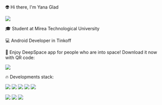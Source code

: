 👽 Hi there, I'm Yana Glad

<img src = "https://steemitimages.com/DQmYugUe1xwjHWAFiyhtLfQ84nejiopJ7YMBogoUFWbUypB/Feb_06_2018_17_01_08.0.gif?size=50x28&quality=96&sign=9b96f029c0bbc43631aac4a385a528b0&type=album"/>
 
🎓 Student at Mirea Technological University 

💻 Android Developer in Tinkoff
 
🚀 Enjoy DeepSpace app for people who are into space! 
Download it now with QR code: 

<img src = "https://sun9-15.userapi.com/impg/sVVu9D9iORgJreC_0ijIys9LA4POLy2F3wAo0Q/FXrI7YgJn40.jpg?size=180x180&quality=96&sign=9b96f029c0bbc43631aac4a385a528b0&type=album"/>
 

🔥 Developments stack: 

 
[<img src = "https://sun9-86.userapi.com/impg/51GBeFWDETjbj0ckkdN2MYs4K3wupIFRXCu9OA/xO3ssHUc7lw.jpg?size=224x109&quality=96&sign=130f2ca4c6b14b9fbbbcea6281419161&type=album"/>](https://github.com/BrightOS/DeepSpace) [<img src = "https://sun9-36.userapi.com/impg/tBTzBY90OhC-ANf1IJBHsO-zefbHcBAoyODZ5A/hY1hM59YZkU.jpg?size=209x109&quality=96&sign=853da96953bfa3dc5cf9fd95b2d4f336&type=album"/>](https://github.com/YanaGlad/KoshelOK) [<img src = "https://sun9-78.userapi.com/impg/zaQ9gXPaooRnk2LR0pRTb9mwCNTLG1JuQ1H32w/IQIo9Soqo-o.jpg?size=229x109&quality=96&sign=73d4a65d731fc3dd81aa3d531272cd14&type=album"/>](https://github.com/YanaGlad/CatUniverse) [<img src = "https://sun9-83.userapi.com/impg/TmYayDSYOk5Jg6hYnJ-A41yY5qr1B01rD27tPA/bHpTgaaiJ1E.jpg?size=224x109&quality=96&sign=af1a8bc33a18375af0d8de56423ecf83&type=album"/>](https://github.com/Giksengik/Metrix) [<img src = "https://sun9-59.userapi.com/impg/lHEzQve0h9lFkNyxwGVi7t6JR0NT-gE0-Xo7BA/RpS14LJfWHY.jpg?size=224x109&quality=96&sign=7880642fce0df92252f8bd67d2f9edca&type=album"/>](https://github.com/YanaGlad/FintechMessenger) 

[<img src = "https://img.shields.io/badge/GitLab-330F63?style=for-the-badge&logo=gitlab&logoColor=white"/>](https://gitlab.com/YanaGlad) [<img src = "https://img.shields.io/badge/вконтакте-%232E87FB.svg?&style=for-the-badge&logo=vk&logoColor=white"/>](https://vk.com/yanaglad12) [<img src = "https://img.shields.io/badge/Telegram-2CA5E0?style=for-the-badge&logo=telegram&logoColor=white"/>](https://t.me/YanaGlad121) 
 
<!--
[<img src = "https://psv4.userapi.com/c235131/u444994781/docs/d6/71b50289818c/themo.png?extra=3KoV2XjJ33yt3gGz41_wGPXQ9fgT4JFP8GngGaczhQ882EAoFIskYQTBk-G3fnidVvmXlIUbydR8T88CGtDIaY_ikDhwwwlzxbJNCRpfijwAkKMMY7TT-lgeUF7UDM3YdRubw_-6mjZpxn3dSmd54FcPjWI"/>](https://github.com/sabudilovskiy/MathUltra) 

- [Gradient Optimization](https://github.com/YanaGlad/GradientLinearRegressionOptimization) - Gradient optimization for Linear Regression
 
- [Guice Example](https://github.com/YanaGlad/GuiceExample) - A good example of using Google Guice 

- [Ivoices](https://github.com/YanaGlad/Invoices) + [Jooq Edition](https://github.com/YanaGlad/InvoicesJooq) - An example of creating application using Postgresql, creating unit test + Jooq library

- [GladPainttool](https://github.com/YanaGlad/GladPainttool) - Simple desktop paintool made with Java 

- [ContactsService](https://github.com/YanaGlad/ContactsService) - Contacts provider. Good example of using Service + BroadcastReceiver + Activity Result API.


**YanaGlad/YanaGlad** is a ✨ _special_ ✨ repository because its `README.md` (this file) appears on your GitHub profile.
!!!!! CHANGE README 
Here are some ideas to get you started:
 Developments stack :

- [KoshelOK](https://github.com/YanaGlad/KoshelOK) - Team project for Tinkoff Sirius educational program. Smart wallet which allows people to watch their expenses and income. User can create multiple wallets with various currencies (currency exchange enabled), make transactions and limits for each wallet.  

- [CatUniverse](https://github.com/YanaGlad/CatUniverse) - Game made with own engine. Game engine can be used as a separate component for creating other games. You can play 3 types of levels : time, strategy and maths. 

- [ClientsAnalyze](https://github.com/YanaGlad/ClientsAnalyze) - Machine Learning task for analyzing clients. Find MSE, F1, Roc-auc. Using Logistic Regression model

- [Developers Life](https://github.com/YanaGlad/YanaGladDevelopersLife) - An application for viewing funny memes about developers life. Made as qualifying task for tinkoff 

- [Metrix](https://github.com/Giksengik/Metrix) - a mobile application for OC Android, aimed at small and medium-sized businesses. It is an information system with a real-time assessment of personnel competencies.

- [Gradient Optimization](https://github.com/YanaGlad/GradientLinearRegressionOptimization) - Gradient optimization for Linear Regression

- [Fintech Messenger](https://github.com/YanaGlad/FintechMessenger) - Messenger using custom views
 

- [Guice Example](https://github.com/YanaGlad/GuiceExample) - A good example of using Google Guice 

- [Ivoices](https://github.com/YanaGlad/Invoices) + [Jooq Edition](https://github.com/YanaGlad/InvoicesJooq) - An example of creating application using Postgresql, creating unit test + Jooq library

- [GladPainttool](https://github.com/YanaGlad/GladPainttool) - Simple desktop paintool made with Java 

- [ContactsService](https://github.com/YanaGlad/ContactsService) - Contacts provider. Good example of using Service + BroadcastReceiver + Activity Result API.

- [MathUltra](https://github.com/sabudilovskiy/MathUltra) - An application made in a team with [Sabudilovskiy](https://github.com/sabudilovskiy). Helps students to deal with complicated algebra tasks providing detailed solution. 

![Anurag's GitHub stats](https://github-readme-stats.vercel.app/api?username=YanaGlad&show_icons=true&theme=radical)


-->
